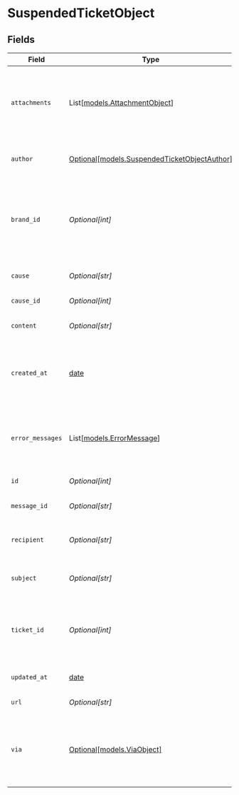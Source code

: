 # SuspendedTicketObject


## Fields

| Field                                                                                                                                            | Type                                                                                                                                             | Required                                                                                                                                         | Description                                                                                                                                      |
| ------------------------------------------------------------------------------------------------------------------------------------------------ | ------------------------------------------------------------------------------------------------------------------------------------------------ | ------------------------------------------------------------------------------------------------------------------------------------------------ | ------------------------------------------------------------------------------------------------------------------------------------------------ |
| `attachments`                                                                                                                                    | List[[models.AttachmentObject](../models/attachmentobject.md)]                                                                                   | :heavy_minus_sign:                                                                                                                               | The attachments, if any associated to this suspended ticket. See [Attachments](/api-reference/ticketing/tickets/ticket-attachments/)             |
| `author`                                                                                                                                         | [Optional[models.SuspendedTicketObjectAuthor]](../models/suspendedticketobjectauthor.md)                                                         | :heavy_minus_sign:                                                                                                                               | The author id (if available), name and email                                                                                                     |
| `brand_id`                                                                                                                                       | *Optional[int]*                                                                                                                                  | :heavy_minus_sign:                                                                                                                               | The id of the brand this ticket is associated with. Only applicable for Enterprise accounts                                                      |
| `cause`                                                                                                                                          | *Optional[str]*                                                                                                                                  | :heavy_minus_sign:                                                                                                                               | Why the ticket was suspended                                                                                                                     |
| `cause_id`                                                                                                                                       | *Optional[int]*                                                                                                                                  | :heavy_minus_sign:                                                                                                                               | The ID of the cause                                                                                                                              |
| `content`                                                                                                                                        | *Optional[str]*                                                                                                                                  | :heavy_minus_sign:                                                                                                                               | The content that was flagged                                                                                                                     |
| `created_at`                                                                                                                                     | [date](https://docs.python.org/3/library/datetime.html#date-objects)                                                                             | :heavy_minus_sign:                                                                                                                               | The ticket ID this suspended email is associated with, if available                                                                              |
| `error_messages`                                                                                                                                 | List[[models.ErrorMessage](../models/errormessage.md)]                                                                                           | :heavy_minus_sign:                                                                                                                               | The error messages if any associated to this suspended ticket                                                                                    |
| `id`                                                                                                                                             | *Optional[int]*                                                                                                                                  | :heavy_minus_sign:                                                                                                                               | Automatically assigned                                                                                                                           |
| `message_id`                                                                                                                                     | *Optional[str]*                                                                                                                                  | :heavy_minus_sign:                                                                                                                               | The ID of the email, if available                                                                                                                |
| `recipient`                                                                                                                                      | *Optional[str]*                                                                                                                                  | :heavy_minus_sign:                                                                                                                               | The original recipient e-mail address of the ticket                                                                                              |
| `subject`                                                                                                                                        | *Optional[str]*                                                                                                                                  | :heavy_minus_sign:                                                                                                                               | The value of the subject field for this ticket                                                                                                   |
| `ticket_id`                                                                                                                                      | *Optional[int]*                                                                                                                                  | :heavy_minus_sign:                                                                                                                               | The ticket ID this suspended email is associated with, if available                                                                              |
| `updated_at`                                                                                                                                     | [date](https://docs.python.org/3/library/datetime.html#date-objects)                                                                             | :heavy_minus_sign:                                                                                                                               | When the ticket was assigned                                                                                                                     |
| `url`                                                                                                                                            | *Optional[str]*                                                                                                                                  | :heavy_minus_sign:                                                                                                                               | The API url of this ticket                                                                                                                       |
| `via`                                                                                                                                            | [Optional[models.ViaObject]](../models/viaobject.md)                                                                                             | :heavy_minus_sign:                                                                                                                               | An object explaining how the ticket was created. See the [Via object reference](/documentation/ticketing/reference-guides/via-object-reference)<br/> |